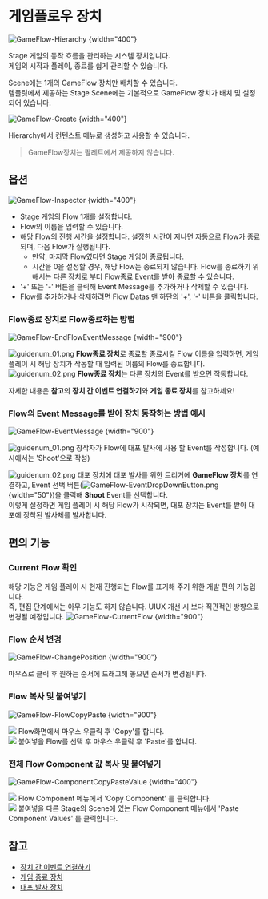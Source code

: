 # 게임플로우 장치

![GameFlow-Hierarchy](media/images/GameFlow-Hierarchy.png) {width="400"}

Stage 게임의 동작 흐름을 관리하는 시스템 장치입니다.  
게임의 시작과 플레이, 종료를 쉽게 관리할 수 있습니다.  

Scene에는 1개의 GameFlow 장치만 배치할 수 있습니다.  
템플릿에서 제공하는 Stage Scene에는 기본적으로 GameFlow 장치가 배치 및 설정되어 있습니다.

![GameFlow-Create](media/images/GameFlow-Create.png) {width="400"}

Hierarchy에서 컨텐스트 메뉴로 생성하고 사용할 수 있습니다.
>GameFlow장치는 팔레트에서 제공하지 않습니다.  


## 옵션

![GameFlow-Inspector](media/images/GameFlow-Inspector.png) {width="400"}

- Stage 게임의 Flow 1개를 설정합니다.
- Flow의 이름을 입력할 수 있습니다.
- 해당 Flow의 진행 시간을 설정합니다. 설정한 시간이 지나면 자동으로 Flow가 종료되며, 다음 Flow가 실행됩니다.
  - 만약, 마지막 Flow였다면 Stage 게임이 종료됩니다.
  - 시간을 0을 설정할 경우, 해당 Flow는 종료되지 않습니다. Flow를 종료하기 위해서는 다른 장치로 부터 Flow종료 Event를 받아 종료할 수 있습니다.
- '+' 또는 '-' 버튼을 클릭해 Event Message를 추가하거나 삭제할 수 있습니다.
- Flow를 추가하거나 삭제하려면 Flow Datas 맨 하단의 '+', '-' 버튼을 클릭합니다.  


### **Flow종료 장치**로 Flow종료하는 방법

![GameFlow-EndFlowEventMessage](media/images/GameFlow-EndFlowEventMessage.png) {width="900"}

![guidenum_01.png](../../../media/image/guidenum_01.png) **Flow종료 장치**로 종료할 
종료시킬 Flow 이름을 입력하면, 게임 플레이 시 해당 장치가 작동할 때 입력된 이름의 Flow를 종료합니다.  
![guidenum_02.png](../../../media/image/guidenum_02.png) **Flow종료 장치**는 다른 장치의 Event를 받으면 작동합니다.  

자세한 내용은 **참고**의 **장치 간 이벤트 연결하기**와 **게임 종료 장치**를 참고하세요! 
  
  
### Flow의 Event Message를 받아 장치 동작하는 방법 예시

![GameFlow-EventMessage](media/images/GameFlow-EventMessage.png) {width="900"}

![guidenum_01.png](../../../media/image/guidenum_01.png) 창작자가 Flow에 대포 발사에 사용 할 Event를 작성합니다. (예시에서는 'Shoot'으로 작성)  

![guidenum_02.png](../../../media/image/guidenum_02.png) 대포 장치에 대포 발사를 위한 트리거에 **GameFlow 장치**를 연결하고, Event 선택 버튼(![GameFlow-EventDropDownButton.png](./media/images/GameFlow-EventDropDownButton.png){width="50"})을 클릭해 **Shoot** Event를 선택합니다.  
이렇게 설정하면 게임 플레이 시 해당 Flow가 시작되면, 대포 장치는 Event를 받아 대포에 장착된 발사체를 발사합니다.


## 편의 기능


### Current Flow 확인 

해당 기능은 게임 플레이 시 현재 진행되는 Flow를 표기해 주기 위한 개발 편의 기능입니다.  
즉, 편집 단계에서는 아무 기능도 하지 않습니다. UIUX 개선 시 보다 직관적인 방향으로 변경될 예정입니다.
![GameFlow-CurrentFlow](media/images/GameFlow-CurrentFlow.png) {width="900"}


### Flow 순서 변경

![GameFlow-ChangePosition](media/images/GameFlow-ChangePosition.png) {width="900"}

마우스로 클릭 후 원하는 순서에 드래그해 놓으면 순서가 변경됩니다.


### Flow 복사 및 붙여넣기  

![GameFlow-FlowCopyPaste](media/images/GameFlow-FlowCopyPaste.png) {width="900"}

![](../../../media/image/guidenum_01.png) Flow화면에서 마우스 우클릭 후 'Copy'를 합니다.  
![](../../../media/image/guidenum_02.png) 붙여넣을 Flow를 선택 후 마우스 우클릭 후 'Paste'를 합니다. 


### 전체 Flow Component 값 복사 및 붙여넣기

![GameFlow-ComponentCopyPasteValue](media/images/GameFlow-ComponentCopyPasteValue.png) {width="400"}

![](../../../media/image/guidenum_01.png) Flow Component 메뉴에서 'Copy Component' 를 클릭합니다.  
![](../../../media/image/guidenum_02.png) 붙여넣을 다른 Stage의 Scene에 있는 Flow Component 메뉴에서 'Paste Component Values' 를 클릭합니다.  


## 참고
- [장치 간 이벤트 연결하기](Connect-Event-Between-Devices.md)
- [게임 종료 장치](Contents-Game-End-Device.md)  
- [대포 발사 장치](Gimmcks-Cannon-Device.md)